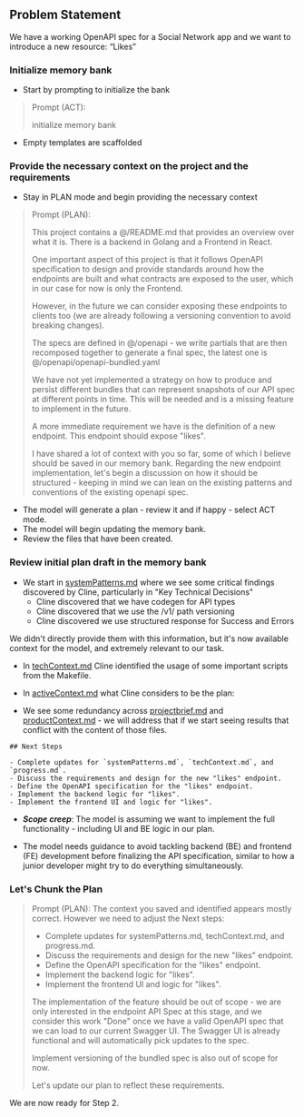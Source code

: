 ## Problem Statement

We have a working OpenAPI spec for a Social Network app and we want to introduce a new resource: “Likes”

### Initialize memory bank

- Start by prompting to initialize the bank

>Prompt (ACT):
>
>initialize memory bank

- Empty templates are scaffolded

### Provide the necessary context on the project and the requirements

- Stay in PLAN mode and begin providing the necessary context

>Prompt (PLAN):
>
>This project contains a @/README.md that provides an overview over what it is. There is a backend in Golang and a Frontend in React.
>
>One important aspect of this project is that it follows OpenAPI specification to design and provide standards around how the endpoints are built and what contracts are exposed to the user, which in our case for now is only the Frontend.
>
>However, in the future we can consider exposing these endpoints to clients too (we are already following a versioning convention to avoid breaking changes).
>
>The specs are defined in @/openapi - we write partials that are then recomposed together to generate a final spec, the latest one is @/openapi/openapi-bundled.yaml
>
>We have not yet implemented a strategy on how to produce and persist different bundles that can represent snapshots of our API spec at different points in time. This will be needed and is a missing feature to implement in the future.
>
>A more immediate requirement we have is the definition of a new endpoint. This endpoint should expose "likes".
>
>I have shared a lot of context with you so far, some of which I believe should be saved in our memory bank.
>Regarding the new endpoint implementation, let's begin a discussion on how it should be structured - keeping in mind we can lean on the existing patterns and conventions of the existing openapi spec.

- The model will generate a plan - review it and if happy - select ACT mode.
- The model will begin updating the memory bank.
- Review the files that have been created.

### Review initial plan draft in the memory bank

- We start in [systemPatterns.md](../memory-bank/systemPatterns.md) where we see some critical findings discovered by Cline, particularly in "Key Technical Decisions"
  - Cline discovered that we have codegen for API types
  - Cline discovered that we use the /v1/ path versioning
  - Cline discovered we use structured response for Success and Errors

We didn't directly provide them with this information, but it's now available context for the model, and extremely relevant to our task.

- In [techContext.md](../memory-bank/techContext.md) Cline identified the usage of some important scripts from the Makefile.

- In [activeContext.md](../memory-bank/activeContext.md) what Cline considers to be the plan:

- We see some redundancy across [projectbrief.md](../memory-bank/projectbrief.md) and [productContext.md](../memory-bank/productContext.md) - we will address that if we start seeing results that conflict with the content of those files.

```
## Next Steps

- Complete updates for `systemPatterns.md`, `techContext.md`, and `progress.md`.
- Discuss the requirements and design for the new "likes" endpoint.
- Define the OpenAPI specification for the "likes" endpoint.
- Implement the backend logic for "likes".
- Implement the frontend UI and logic for "likes".
```

- ***Scope creep***: The model is assuming we want to implement the full functionality - including UI and BE logic in our plan.

- The model needs guidance to avoid tackling backend (BE) and frontend (FE) development before finalizing the API specification, similar to how a junior developer might try to do everything simultaneously. 


### Let's Chunk the Plan

> Prompt (PLAN):
> The context you saved and identified appears mostly correct. However we need to adjust the Next steps:
>
> - Complete updates for systemPatterns.md, techContext.md, and progress.md.
> - Discuss the requirements and design for the new "likes" endpoint.
> - Define the OpenAPI specification for the "likes" endpoint.
> - Implement the backend logic for "likes".
> - Implement the frontend UI and logic for "likes".
>
> The implementation of the feature should be out of scope - we are only interested in the endpoint API Spec at this stage, and we consider this work "Done" once we have a valid OpenAPI spec that we can load to our current Swagger UI. The Swagger UI is already functional and will automatically pick updates to the spec.
>
> Implement versioning of the bundled spec is also out of scope for now.
>
> Let's update our plan to reflect these requirements.

We are now ready for Step 2.